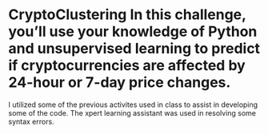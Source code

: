 # CryptoClustering In this challenge, you’ll use your knowledge of Python and unsupervised learning to predict if cryptocurrencies are affected by 24-hour or 7-day price changes.

I utilized some of the previous activites used in class to assist in developing some of the code. The xpert learning assistant was used in resolving some syntax errors.
